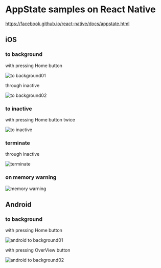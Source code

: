 AppState samples on React Native
================================

https://facebook.github.io/react-native/docs/appstate.html

iOS
---

### to background

with pressing Home button

![to background01](https://github.com/januswel/rn-appstate-sample/raw/images/images/to-background01.gif)

through inactive

![to background02](https://github.com/januswel/rn-appstate-sample/raw/images/images/to-background02.gif)


### to inactive

with pressing Home button twice

![to inactive](https://github.com/januswel/rn-appstate-sample/raw/images/images/to-inactive.gif)


### terminate

through inactive

![terminate](https://github.com/januswel/rn-appstate-sample/raw/images/images/terminate.gif)

### on memory warning

![memory warning](https://github.com/januswel/rn-appstate-sample/raw/images/images/memory-warning.gif)


Android
-------

### to background

with pressing Home button

![android to background01](https://github.com/januswel/rn-appstate-sample/raw/images/images/android/to-backdround01.gif)

with pressing OverView button

![android to background02](https://github.com/januswel/rn-appstate-sample/raw/images/images/android/to-backdround02.gif)
